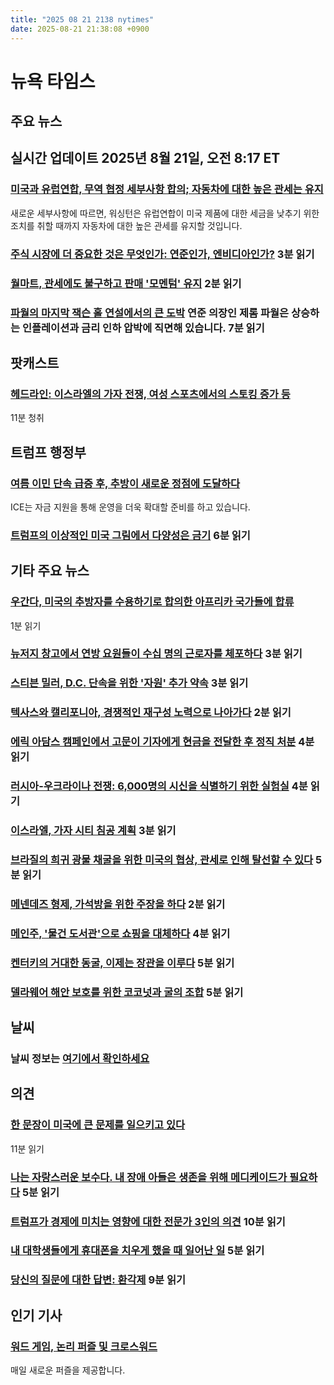 ```yaml
---
title: "2025 08 21 2138 nytimes"
date: 2025-08-21 21:38:08 +0900
---
```


# 뉴욕 타임스
## 주요 뉴스

## 실시간 업데이트 **2025년 8월 21일, 오전 8:17 ET**
### [미국과 유럽연합, 무역 협정 세부사항 합의; 자동차에 대한 높은 관세는 유지](https://www.nytimes.com/live/2025/08/21/us/trump-news)
새로운 세부사항에 따르면, 워싱턴은 유럽연합이 미국 제품에 대한 세금을 낮추기 위한 조치를 취할 때까지 자동차에 대한 높은 관세를 유지할 것입니다.

### [주식 시장에 더 중요한 것은 무엇인가: 연준인가, 엔비디아인가?](https://www.nytimes.com/2025/08/21/business/stocks-nvidia-federal-reserve.html) 3분 읽기

### [월마트, 관세에도 불구하고 판매 '모멘텀' 유지](https://www.nytimes.com/2025/08/21/business/walmart-sales-retail-tariffs.html) 2분 읽기

### [파월의 마지막 잭슨 홀 연설에서의 큰 도박](https://www.nytimes.com/2025/08/21/business/jerome-powell-fed-jackson-hole.html) 연준 의장인 제롬 파월은 상승하는 인플레이션과 금리 인하 압박에 직면해 있습니다. 7분 읽기

## 팟캐스트
### [헤드라인: 이스라엘의 가자 전쟁, 여성 스포츠에서의 스토킹 증가 등](https://www.nytimes.com/2025/08/21/podcasts/the-headlines/israel-gaza-war-stalking-womens-sports.html)
11분 청취

## 트럼프 행정부
### [여름 이민 단속 급증 후, 추방이 새로운 정점에 도달하다](https://www.nytimes.com/2025/08/21/us/politics/trump-deportations-summer-data-immigration-arrests.html)
ICE는 자금 지원을 통해 운영을 더욱 확대할 준비를 하고 있습니다.

### [트럼프의 이상적인 미국 그림에서 다양성은 금기](https://www.nytimes.com/2025/08/21/us/politics/trump-diversity-black-americans.html) 6분 읽기

## 기타 주요 뉴스
### [우간다, 미국의 추방자를 수용하기로 합의한 아프리카 국가들에 합류](https://www.nytimes.com/2025/08/21/world/africa/uganda-us-deportees.html)
1분 읽기

### [뉴저지 창고에서 연방 요원들이 수십 명의 근로자를 체포하다](https://www.nytimes.com/2025/08/20/nyregion/immigration-raid-warehouse-edison-new-jersey.html) 3분 읽기

### [스티븐 밀러, D.C. 단속을 위한 '자원' 추가 약속](https://www.nytimes.com/2025/08/20/us/politics/stephen-miller-dc-crime-crackdown.html) 3분 읽기

### [텍사스와 캘리포니아, 경쟁적인 재구성 노력으로 나아가다](https://www.nytimes.com/2025/08/21/us/politics/redistricting-california-texas.html) 2분 읽기

### [에릭 아담스 캠페인에서 고문이 기자에게 현금을 전달한 후 정직 처분](https://www.nytimes.com/2025/08/20/nyregion/eric-adams-winnie-greco-cash-reporter.html) 4분 읽기

### [러시아-우크라이나 전쟁: 6,000명의 시신을 식별하기 위한 실험실](https://www.nytimes.com/2025/08/21/world/europe/ukraine-russia-war-exchange-soldier-bodies.html) 4분 읽기

### [이스라엘, 가자 시티 침공 계획](https://www.nytimes.com/2025/08/20/world/middleeast/gaza-city-israeli-operation.html) 3분 읽기

### [브라질의 희귀 광물 채굴을 위한 미국의 협상, 관세로 인해 탈선할 수 있다](https://www.nytimes.com/2025/08/21/world/americas/brazil-us-rare-earth-minerals-tariffs.html) 5분 읽기

### [메넨데즈 형제, 가석방을 위한 주장을 하다](https://www.nytimes.com/2025/08/21/us/menendez-brothers-parole.html) 2분 읽기

### [메인주, '물건 도서관'으로 쇼핑을 대체하다](https://www.nytimes.com/2025/08/20/climate/maine-library-of-things.html) 4분 읽기

### [켄터키의 거대한 동굴, 이제는 장관을 이루다](https://www.nytimes.com/2025/08/20/climate/horse-hidden-river-cave-pollution-cleanup.html) 5분 읽기

### [델라웨어 해안 보호를 위한 코코넛과 굴의 조합](https://www.nytimes.com/2025/08/20/climate/delaware-living-shorelines.html) 5분 읽기

## 날씨
### **날씨 정보**는 [여기에서 확인하세요](https://www.nytimes.com/section/weather)

## 의견
### [한 문장이 미국에 큰 문제를 일으키고 있다](https://www.nytimes.com/2025/08/21/opinion/trump-constitution-unitary-executive.html)
11분 읽기

### [나는 자랑스러운 보수다. 내 장애 아들은 생존을 위해 메디케이드가 필요하다](https://www.nytimes.com/2025/08/21/opinion/medicaid-conservative.html) 5분 읽기

### [트럼프가 경제에 미치는 영향에 대한 전문가 3인의 의견](https://www.nytimes.com/2025/08/21/opinion/trump-economy-tariffs-data.html) 10분 읽기

### [내 대학생들에게 휴대폰을 치우게 했을 때 일어난 일](https://www.nytimes.com/2025/08/21/opinion/mobile-phones-college-classrooms.html) 5분 읽기

### [당신의 질문에 대한 답변: 환각제](https://www.nytimes.com/2025/08/21/briefing/your-questions-about-psychedelics.html) 9분 읽기

## 인기 기사
### [워드 게임, 논리 퍼즐 및 크로스워드](https://www.nytimes.com/crosswords)
매일 새로운 퍼즐을 제공합니다.
